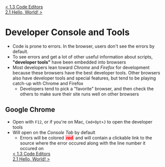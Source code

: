 <div>
    <a href="./1.3-code-editors.md">< 1.3 Code Editors</a>
</div>
<div>
    <a href="../chapter-2/2.1-hello-world.md"> 2.1 Hello, World! ></a>
</div>

# Developer Console and Tools

- Code is prone to errors. In the browser, users don't see the errors by default.
- To see errors and get a lot of other useful information about scripts, **"developer tools"** have been embedded into browsers
- Most developers lean toward _Chrome_ and _Firefox_ for development because these browsers have the best developer tools. Other browsers also have developer tools and special features, but tend to be playing catch-up with Chrome and Firefox
  - Developers tend to pick a "favorite" browser, and then check the others to make sure their site runs well on other browsers

## **Google Chrome**

- Open with `F12`, or if you're on Mac, `Cmd+Opt+J` to open the developer tools
- Will open on the _Console Tab_ by default
  - Errors will be colored <span style="color: red; background-color: pink; font-weight: bold; padding-left: 3px; padding-right: 3px">red</span> and will contain a clickable link to the source where the error occured along with the line number it occured on
  <div>
      <a href="./1.3-code-editors.md">< 1.3 Code Editors</a>
  </div>
  <div>
      <a href="../chapter-2/2.1-hello-world.md"> 2.1 Hello, World! ></a>
  </div>
